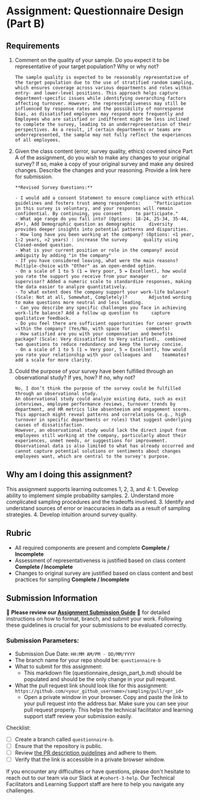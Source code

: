 # Assignment: Questionnaire Design (Part B)

## Requirements
1. Comment on the quality of your sample. Do you expect it to be representative of your target population? Why or why not?

    ```
    The sample quality is expected to be reasonably representative of the target population due to the use of stratified random sampling, which ensures coverage across various departments and roles within entry- and lower-level positions. This approach helps capture department-specific issues while identifying overarching factors affecting turnover. However, the representativeness may still be influenced by response rates and the possibility of nonresponse bias, as dissatisfied employees may respond more frequently and Employees who are satisfied or indifferent might be less inclined to complete the survey, leading to an underrepresentation of their perspectives. As a result, if certain departments or teams are underrepresented, the sample may not fully reflect the experiences of all employees.

    ```

2. Given the class content (error, survey quality, ethics) covered since Part A of the assignment, do you wish to make any changes to your original survey? If so, make a copy of your original survey and make any desired changes. Describe the changes and your reasoning. Provide a link here for submission.

    ```
    **Revised Survey Questions:**

	- I would add a consent Statement to ensure compliance with ethical guidelines and fosters trust among respondents: 	"Participation in this survey is voluntary, and your responses will remain confidential. By continuing, you consent 	to participate."
	- What age range do you fall into? (Options: 18-24, 25-34, 35-44, 45+), Add Demographic question as demographic 	diversity provides deeper insights into potential patterns and disparities.
	- How long have you been working at the company? (Options: <1 year, 1-2 years, >2 years) : increase the survey 		quality using Closed-ended question.
	- What is your current position or role in the company? avoid ambiguity by adding "in the company"
	- If you have considered leaving, what were the main reasons? Multiple-choice with "Other" as an open-ended option.
	- On a scale of 1 to 5 (1 = Very poor, 5 = Excellent), how would you rate the support you receive from your manager 	or supervisor? Added a numeric scale to standardize responses, making the data easier to analyze quantitatively.
	- To what extent does the company support your work-life balance? (Scale: Not at all, Somewhat, Completely)? 		Adjusted wording to make questions more neutral and less leading.
	- Can you describe any specific challenges you face in achieving work-life balance? Add a follow up question to 	capture qualitative feedback.
	- Do you feel there are sufficient opportunities for career growth within the company? (Yes/No, with space for 		comments)
	- How satisfied are you with your compensation and benefits package? (Scale: Very dissatisfied to Very satisfied), 	combined two questions to reduce redundancy and keep the survey concise.
	- On a scale of 1 to 5 (1 = Very poor, 5 = Excellent), how would you rate your relationship with your colleagues and 	teammates? add a scale for more clarity.

    ```

3. Could the purpose of your survey have been fulfilled through an observational study? If yes, how? If no, why not?

    ```
    No, I don’t think the purpose of the survey could be fulfilled through an observational study.
    An observational study could analyze existing data, such as exit interviews, employee performance reviews, turnover trends by department, and HR metrics like absenteeism and engagement scores. This approach might reveal patterns and correlations (e.g., high turnover in specific departments or roles) that suggest underlying causes of dissatisfaction.
    However, an observational study would lack the direct input from employees still working at the company, particularly about their experiences, unmet needs, or suggestions for improvement. Observational data is also limited to what has already occurred and cannot capture potential solutions or sentiments about changes employees want, which are central to the survey's purpose.

    ```

## Why am I doing this assignment?

This assignment supports learning outcomes 1, 2, 3, and 4:
	1.	Develop ability to implement simple probability samples.
	2.	Understand more complicated sampling procedures and the tradeoffs involved.
	3.	Identify and understand sources of error or inaccuracies in data as a result of sampling strategies.
	4.	Develop intuition around survey quality.

## Rubric

-	All required components are present and complete **Complete / Incomplete**
-	Assessment of representativeness is justified based on class content **Complete / Incomplete**
-	Changes to original survey are justified based on class content and best practices for sampling **Complete / Incomplete**

## Submission Information

🚨 **Please review our [Assignment Submission Guide](https://github.com/UofT-DSI/onboarding/blob/main/onboarding_documents/submissions.md)** 🚨 for detailed instructions on how to format, branch, and submit your work. Following these guidelines is crucial for your submissions to be evaluated correctly.

### Submission Parameters:
* Submission Due Date: `HH:MM AM/PM - DD/MM/YYYY`
* The branch name for your repo should be: `questionnaire-b`
* What to submit for this assignment:
    * This markdown file (questionnaire_design_part_b.md) should be populated and should be the only change in your pull request.
* What the pull request link should look like for this assignment: `https://github.com/<your_github_username>/sampling/pull/<pr_id>`
    * Open a private window in your browser. Copy and paste the link to your pull request into the address bar. Make sure you can see your pull request properly. This helps the technical facilitator and learning support staff review your submission easily.

Checklist:
- [ ] Create a branch called `questionnaire-b`.
- [ ] Ensure that the repository is public.
- [ ] Review [the PR description guidelines](https://github.com/UofT-DSI/onboarding/blob/main/onboarding_documents/submissions.md#guidelines-for-pull-request-descriptions) and adhere to them.
- [ ] Verify that the link is accessible in a private browser window.

If you encounter any difficulties or have questions, please don't hesitate to reach out to our team via our Slack at `#cohort-3-help`. Our Technical Facilitators and Learning Support staff are here to help you navigate any challenges.
